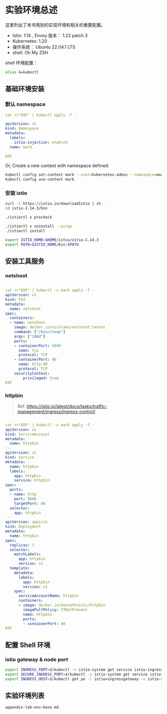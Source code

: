 # 实验环境总述

这里列出了本书用到的实现环境和相关的重要配置。

- Istio: 1.14 , Envoy 版本： 1.22 patch 3
- Kubernetes: 1.20  
- 操作系统： Ubuntu 22.04.1 LTS
- shell: Oh My ZSH


shell 环境配置：
```bash
alias k=kubectl
```

## 基础环境安装


### 默认 namespace

```yaml
cat <<"EOF" | kubectl apply -f -

apiVersion: v1
kind: Namespace
metadata:
  labels:
    istio-injection: enabled
  name: mark
  
EOF
```


Or, Create a new context with namespace defined:
```bash
kubectl config set-context mark --user=kubernetes-admin --namespace=mark --cluster=kubernetes
kubectl config use-context mark
```

### 安装 istio

```bash
curl -L https://istio.io/downloadIstio | sh -
cd istio-1.14.3/bin

./istioctl x precheck

./istioctl x uninstall --purge
./istioctl install

export ISTIO_HOME=$HOME/istio/istio-1.14.3
export PATH=$ISTIO_HOME/bin:$PATH
```

## 安装工具服务


### netshoot
```yaml

cat <<"EOF" | kubectl -n mark apply -f -
apiVersion: v1
kind: Pod
metadata:
  name: netshoot
spec:
  containers:
  - name: netshoot
    image: docker.io/nicolaka/netshoot:latest
    command: ["/bin/sleep"]
    args: ["100d"]    
    ports:
    - containerPort: 9999
      name: tcp
      protocol: TCP
    - containerPort: 80
      name: http-80
      protocol: TCP
    securityContext:
        privileged: true
EOF

```


### httpbin

> Ref. https://istio.io/latest/docs/tasks/traffic-management/ingress/ingress-control/

```yaml

cat <<"EOF" | kubectl -n mark apply -f -
apiVersion: v1
kind: ServiceAccount
metadata:
  name: httpbin
---
apiVersion: v1
kind: Service
metadata:
  name: httpbin
  labels:
    app: httpbin
    service: httpbin
spec:
  ports:
  - name: http
    port: 8000
    targetPort: 80
  selector:
    app: httpbin
---
apiVersion: apps/v1
kind: Deployment
metadata:
  name: httpbin
spec:
  replicas: 1
  selector:
    matchLabels:
      app: httpbin
      version: v1
  template:
    metadata:
      labels:
        app: httpbin
        version: v1
    spec:
      serviceAccountName: httpbin
      containers:
      - image: docker.io/kennethreitz/httpbin
        imagePullPolicy: IfNotPresent
        name: httpbin
        ports:
        - containerPort: 80
EOF


```

## 配置 Shell 环境

### istio gateway & node port


```bash
export INGRESS_PORT=$(kubectl -n istio-system get service istio-ingressgateway -o jsonpath='{.spec.ports[?(@.name=="http2")].nodePort}')
export SECURE_INGRESS_PORT=$(kubectl -n istio-system get service istio-ingressgateway -o jsonpath='{.spec.ports[?(@.name=="https")].nodePort}')
export INGRESS_HOST=$(kubectl get po -l istio=ingressgateway -n istio-system -o jsonpath='{.items[0].status.hostIP}')
```


## 实验环境列表

```{toctree}
appendix-lab-env-base.md
```